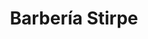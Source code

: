 ---
title: "Barbería Stirpe"
url: /ciudad-autonoma-de-buenos-aires/barberia-stirpe/
shop: peluquería
---